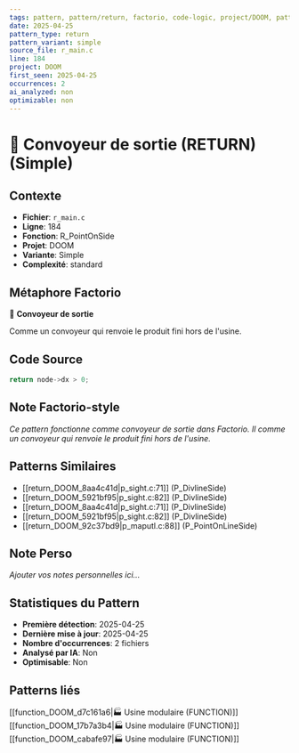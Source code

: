 ```yaml
---
tags: pattern, pattern/return, factorio, code-logic, project/DOOM, pattern/variant/simple
date: 2025-04-25
pattern_type: return
pattern_variant: simple
source_file: r_main.c
line: 184
project: DOOM
first_seen: 2025-04-25
occurrences: 2
ai_analyzed: non
optimizable: non
---
```


# 🚚 Convoyeur de sortie (RETURN) (Simple)

## Contexte
- **Fichier**: `r_main.c`
- **Ligne**: 184
- **Fonction**: R_PointOnSide
- **Projet**: DOOM
- **Variante**: Simple
- **Complexité**: standard

## Métaphore Factorio
🚚 **Convoyeur de sortie**

Comme un convoyeur qui renvoie le produit fini hors de l'usine.

## Code Source
```c
return node->dx > 0;
```

## Note Factorio-style
*Ce pattern fonctionne comme convoyeur de sortie dans Factorio. Il comme un convoyeur qui renvoie le produit fini hors de l'usine.*

## Patterns Similaires
- [[return_DOOM_8aa4c41d|p_sight.c:71]] (P_DivlineSide)
- [[return_DOOM_5921bf95|p_sight.c:82]] (P_DivlineSide)
- [[return_DOOM_8aa4c41d|p_sight.c:71]] (P_DivlineSide)
- [[return_DOOM_5921bf95|p_sight.c:82]] (P_DivlineSide)
- [[return_DOOM_92c37bd9|p_maputl.c:88]] (P_PointOnLineSide)

## Note Perso
*Ajouter vos notes personnelles ici...*

## Statistiques du Pattern
- **Première détection**: 2025-04-25
- **Dernière mise à jour**: 2025-04-25
- **Nombre d'occurrences**: 2 fichiers
- **Analysé par IA**: Non
- **Optimisable**: Non

## Patterns liés
[[function_DOOM_d7c161a6|🏭 Usine modulaire (FUNCTION)]]
[[function_DOOM_17b7a3b4|🏭 Usine modulaire (FUNCTION)]]
[[function_DOOM_cabafe97|🏭 Usine modulaire (FUNCTION)]]
